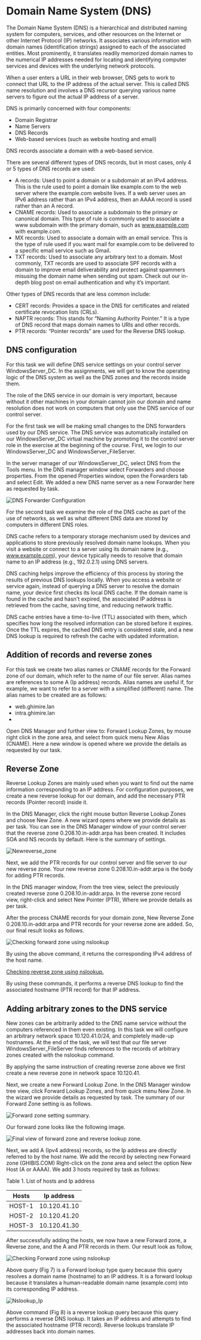 # Domain Name System (DNS)

The Domain Name System (DNS) is a hierarchical and distributed naming system for computers, services, and other resources on the Internet or other Internet Protocol (IP) networks. It associates various information with domain names (identification strings) assigned to each of the associated entities. Most prominently, it translates readily memorized domain names to the numerical IP addresses needed for locating and identifying computer services and devices with the underlying network protocols.

When a user enters a URL in their web browser, DNS gets to work to connect that URL to the IP address of the actual server. This is called DNS name resolution and involves a DNS recursor querying various name servers to figure out the actual IP address of a server.

DNS is primarily concerned with four components:

*	Domain Registrar
*	Name Servers
*	DNS Records
*	Web-based services (such as website hosting and email)
  
DNS records associate a domain with a web-based service.

There are several different types of DNS records, but in most cases, only 4 or 5 types of DNS records are used:

*	A records: Used to point a domain or a subdomain at an IPv4 address. This is the rule used to point a domain like example.com to the web server where the example.com website lives. If a web server uses an IPv6 address rather than an IPv4 address, then an AAAA record is used rather than an A record.
*	CNAME records: Used to associate a subdomain to the primary or canonical domain. This type of rule is commonly used to associate a www subdomain with the primary domain, such as www.example.com with example.com.
*	MX records: Used to associate a domain with an email service. This is the type of rule used if you want mail for example.com to be delivered to a specific email service such as Gmail.
*	TXT records: Used to associate any arbitrary text to a domain. Most commonly, TXT records are used to associate SPF records with a domain to improve email deliverability and protect against spammers misusing the domain name when sending out spam. Check out our in-depth blog post on email authentication and why it’s important. 

Other types of DNS records that are less common include:

*	CERT records: Provides a space in the DNS for certificates and related certificate revocation lists (CRLs).
*	NAPTR records: This stands for “Naming Authority Pointer.” It is a type of DNS record that maps domain names to URIs and other records.
*	PTR records: “Pointer records” are used for the Reverse DNS lookup.
  
## DNS configuration 
For this task we will define DNS service settings on your control server WindowsServer_DC. In the assignments, we will get to know the operating logic of the DNS system as well as the DNS zones and the records inside them.

The role of the DNS service in our domain is very important, because without it other machines in your domain cannot join our domain and name resolution does not work on computers that only use the DNS service of our control server.

For the first task we will be making small changes to the DNS forwarders used by our DNS service. The DNS service was automatically installed on our WindowsServer_DC virtual machine by promoting it to the control server role in the exercise at the beginning of the course. First, we login to our WindowsServer_DC and WindowsServer_FileServer.

In the server manager of our WindowsServer_DC, select DNS from the Tools menu. In the DNS manager window select Forwarders and choose properties. From the opened Properties window, open the Forwarders tab and select Edit. We added a new DNS name server as a new Forwarder here as requested by task.

 ![ DNS Forwarder Configuration](https://github.com/user-attachments/assets/983c3173-e23b-457f-8d35-a5784140df69)

For the second task we examine the role of the DNS cache as part of the use of networks, as well as what different DNS data are stored by computers in different DNS roles. 

DNS cache refers to a temporary storage mechanism used by devices and applications to store previously resolved domain name lookups. When you visit a website or connect to a server using its domain name (e.g., www.example.com), your device typically needs to resolve that domain name to an IP address (e.g., 192.0.2.1) using DNS servers.

DNS caching helps improve the efficiency of this process by storing the results of previous DNS lookups locally. When you access a website or service again, instead of querying a DNS server to resolve the domain name, your device first checks its local DNS cache. If the domain name is found in the cache and hasn't expired, the associated IP address is retrieved from the cache, saving time, and reducing network traffic.

DNS cache entries have a time-to-live (TTL) associated with them, which specifies how long the resolved information can be stored before it expires. Once the TTL expires, the cached DNS entry is considered stale, and a new DNS lookup is required to refresh the cache with updated information.

## Addition of records and reverse zones

For this task we create two alias names or CNAME records for the Forward zone of our domain, which refer to the name of our file server. Alias names are references to some A (Ip address) records. Alias names are useful if, for example, we want to refer to a server with a simplified (different) name. The alias names to be created are as follows:

*	web.ghimire.lan 
*	intra.ghimire.lan
*	
Open DNS Manager and further view to: Forward Lookup Zones, by mouse right click in the zone area, and select from quick menu New Alias (CNAME). Here a new window is opened where we provide the details as requested by our task.

## Reverse Zone

Reverse Lookup Zones are mainly used when you want to find out the name information corresponding to an IP address. For configuration purposes, we create a new reverse lookup for our domain, and add the necessary PTR records (Pointer record) inside it.

In the DNS Manager, click the right mouse button Reverse Lookup Zones and choose New Zone. A new wizard opens where we provide details as per task. You can see in the DNS Manager window of your control server that the reverse zone 0.208.10.in-addr.arpa has been created. It includes SOA and NS records by default. 
Here is the summary of settings.

 ![Newreverse_zone](https://github.com/user-attachments/assets/43447e48-e4e0-44c6-b2a1-7ba3d4a6fe58)

Next, we add the PTR records for our control server and file server to our new reverse zone. Your new reverse zone 0.208.10.in-addr.arpa is the body for adding PTR records.

In the DNS manager window, From the tree view, select the previously created reverse zone 0.208.10.in-addr.arpa. In the reverse zone record view, right-click and select New Pointer (PTR), Where we provide details as per task.

After the process CNAME records for your domain zone, New Reverse Zone 0.208.10.in-addr.arpa and PTR records for your reverse zone are added. So, our final result looks as follows.
 
 ![Checking forward zone using nslookup](https://github.com/user-attachments/assets/86b34ace-3038-4eb3-b8fb-5c9c6e8ee290)

By using the above command, it returns the corresponding IPv4 address of the host name.
 
[Checking reverse zone using nslookup.](https://github.com/user-attachments/assets/c7f74f6c-64fe-458e-9447-0a7d6a2ea371)

By using these commands, it performs a reverse DNS lookup to find the associated hostname (PTR record) for that IP address.

## Adding arbitrary zones to the DNS service

New zones can be arbitrarily added to the DNS name service without the computers referenced in them even existing. In this task we will configure an arbitrary network space 10.120.41.0/24, and completely made-up hostnames. At the end of the task, we will test that our file server WindowsServer_FileServer finds references to the records of arbitrary zones created with the nslookup command.

By applying the same instruction of creating reverse zone above we first create a new reverse zone in network space 10.120.41.

Next, we create a new Forward Lookup Zone. In the DNS Manager window tree view, click Forward Lookup Zones, and from quick menu New Zone. In the wizard we provide details as requested by task. The summary of our Forward Zone setting is as follows.
 
![Forward zone setting summary.](https://github.com/user-attachments/assets/952ee5e4-9a2e-451d-aff2-1c13f9086480)

Our forward zone looks like the following image.
 
![Final view of forward zone and reverse lookup zone. ](https://github.com/user-attachments/assets/0974067e-47b8-4f31-9373-53d335b56949)

Next, we add A (Ipv4 address) records, so the Ip address are directly referred to by the host name. We add the record by selecting new Forward zone (GHIBIS.COM) Right-click on the zone area and select the option New Host (A or AAAA). We add 3 hosts required by task as follows:

Table 1. List of hosts and Ip address

| Hosts   | Ip address   |
| ------- | ------------ |
| HOST-1  |	10.120.41.10 |
| HOST-2  |	10.120.41.20 |
| HOST-3  |	10.120.41.30 |

After successfully adding the hosts, we now have a new Forward zone, a Reverse zone, and the A and PTR records in them. Our result look as follow,
 
![Checking Forward zone using nslookup](https://github.com/user-attachments/assets/8f7caa30-368f-4641-9178-1c3128b8ff2b)

Above query (Fig 7) is a Forward lookup type query because this query resolves a domain name (hostname) to an IP address. It is a forward lookup because it translates a human-readable domain name (example.com) into its corresponding IP address.
 
![Nslookup_Ip](https://github.com/user-attachments/assets/264aa547-18c4-4bf4-9b93-f00bff4d8dd3)

Above command (Fig 8) is a reverse lookup query because this query performs a reverse DNS lookup. It takes an IP address and attempts to find the associated hostname (PTR record). Reverse lookups translate IP addresses back into domain names.
